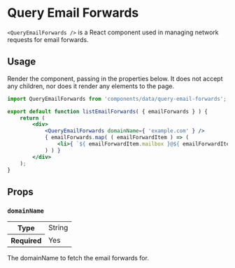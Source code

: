 # Query Email Forwards

`<QueryEmailForwards />` is a React component used in managing network requests for email forwards.

## Usage

Render the component, passing in the properties below. It does not accept any children, nor does it render any elements to the page.

```jsx
import QueryEmailForwards from 'components/data/query-email-forwards';

export default function listEmailForwards( { emailForwards } ) {
	return (
		<div>
			<QueryEmailForwards domainName={ 'example.com' } />
			{ emailForwards.map( ( emailForwardItem ) => (
				<li>{ `${ emailForwardItem.mailbox }@${ emailForwardItem.domainName }` }</li>
			) ) }
		</div>
	);
}
```

## Props

### `domainName`

<table>
	<tr><th>Type</th><td>String</td></tr>
	<tr><th>Required</th><td>Yes</td></tr>
</table>

The domainName to fetch the email forwards for.
